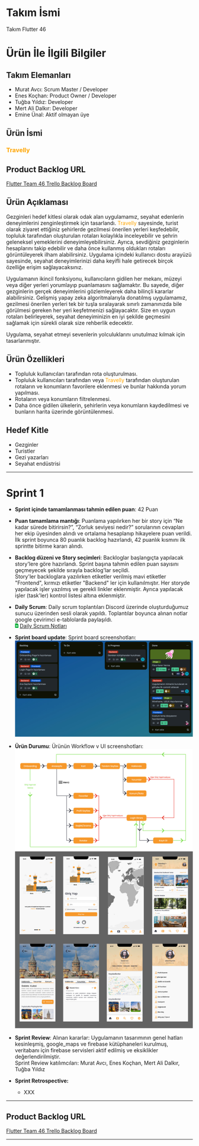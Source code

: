 # **Takım İsmi**

Takım Flutter 46

# Ürün İle İlgili Bilgiler

## Takım Elemanları
- Murat Avcı: Scrum Master / Developer
- Enes Koçhan: Product Owner / Developer
- Tuğba Yıldız: Developer
- Mert Ali Dalkır: Developer
- Emine Ünal: Aktif olmayan üye

## Ürün İsmi

### <font color=orange> Travelly </font>

## Product Backlog URL

[Flutter Team 46 Trello Backlog Board](https://trello.com/invite/b/LYhHZu5h/ATTI2a04919fec9f132a7fae05afcfe79dca39429EA2/sprint-1)

## Ürün Açıklaması

Gezginleri hedef kitlesi olarak odak alan uygulamamız, seyahat edenlerin deneyimlerini zenginleştirmek için tasarlandı. <font color=orange> Travelly </font> sayesinde, turist olarak ziyaret ettiğiniz şehirlerde gezilmesi önerilen yerleri keşfedebilir, topluluk tarafından oluşturulan rotaları kolaylıkla inceleyebilir ve şehrin geleneksel yemeklerini deneyimleyebilirsiniz. Ayrıca, sevdiğiniz gezginlerin hesaplarını takip edebilir ve daha önce kullanmış oldukları rotaları görüntüleyerek ilham alabilirsiniz. Uygulama içindeki kullanıcı dostu arayüzü sayesinde, seyahat deneyimlerinizi daha keyifli hale getirecek birçok özelliğe erişim sağlayacaksınız.

Uygulamanın ikincil fonksiyonu, kullanıcıların gidilen her mekanı, müzeyi veya diğer yerleri yorumlayıp puanlamasını sağlamaktır. Bu sayede, diğer gezginlerin gerçek deneyimlerini gözlemleyerek daha bilinçli kararlar alabilirsiniz. Gelişmiş yapay zeka algoritmalarıyla donatılmış uygulamamız, gezilmesi önerilen yerleri tek bir tuşla sıralayarak sınırlı zamanınızda bile görülmesi gereken her yeri keşfetmenizi sağlayacaktır. Size en uygun rotaları belirleyerek, seyahat deneyiminizin en iyi şekilde geçmesini sağlamak için sürekli olarak size rehberlik edecektir.

Uygulama, seyahat etmeyi sevenlerin yolculuklarını unutulmaz kılmak için tasarlanmıştır.



## Ürün Özellikleri

- Topluluk kullanıcıları tarafından rota oluşturulması.
- Topluluk kullanıcıları tarafından veya  <font color=orange> Travelly </font> tarafından oluşturulan rotaların ve konumların favorilere eklenmesi ve bunlar hakkında yorum yapılması.
- Rotaların veya konumların filtrelenmesi.
- Daha önce gidilen ülkelerin, şehirlerin veya konumların kaydedilmesi ve bunların harita üzerinde görüntülenmesi.


## Hedef Kitle

- Gezginler
- Turistler
- Gezi yazarları
- Seyahat endüstrisi


---

# Sprint 1

- **Sprint içinde tamamlanması tahmin edilen puan**: 42 Puan


- **Puan tamamlama mantığı**: Puanlama yapılırken her bir story için “Ne kadar sürede bitirirsin?”, “Zorluk seviyesi nedir?” sorularının cevapları her ekip üyesinden alındı ve ortalama hesaplanıp hikayelere puan verildi. <br> İlk sprint boyunca 80 puanlık backlog hazırlandı, 42 puanlık kısmını ilk sprintte bitirme kararı alındı.</br>

- **Backlog düzeni ve Story seçimleri**: Backloglar başlangıçta yapılacak story'lere göre hazırlandı. Sprint başına tahmin edilen puan sayısını geçmeyecek şekilde sırayla backlog'lar seçildi.<br>Story'ler backloglara yazılırken etiketler verilmiş mavi etiketler "Frontend", kırmızı etiketler "Backend" ler için kullanılmıştır.  Her storyde yapılacak işler yazılmış ve gerekli linkler eklenmiştir. Ayrıca yapılacak işler (task'ler) kontrol listesi altına eklenmiştir.</br>



- **Daily Scrum**: Daily scrum toplantıları Discord üzerinde oluşturduğumuz sunucu üzerinden sesli olarak yapıldı. Toplantılar boyunca alınan notlar google çevirimci e-tablolarda paylaşıldı.
<br><img src="readmeDocument/sheets.png" width="9"> [Daily Scrum Notları](https://docs.google.com/spreadsheets/d/155HReb46n69204VOSWxT96abclGTPvVfpnWJdaWamCo/edit?usp=sharing)</br>


- **Sprint board update**: Sprint board screenshotları: 
![Backlog 1](readmeDocument/sprint1_3.jpg) 


- **Ürün Durumu**: Ürünün Workflow v UI screenshotları:
  ![Screenshot 1](readmeDocument/sprint1_2.jpg)
  ![Screenshot 1](readmeDocument/sprint1_1.jpg)
  
- **Sprint Review**: 
Alınan kararlar: Uygulamanın tasarımının genel hatları kesinleşmiş, google_maps ve firebase kütüphaneleri kurulmuş, veritabanı için firebase servisleri aktif edilmiş ve eksiklikler değerlendirilmiştir. <br> Sprint Review katılımcıları: Murat Avcı, Enes Koçhan, Mert Ali Dalkır, Tuğba Yıldız

- **Sprint Retrospective:**
  - XXX
 


---

## Product Backlog URL

[Flutter Team 46 Trello Backlog Board](https://trello.com/invite/b/LYhHZu5h/ATTI2a04919fec9f132a7fae05afcfe79dca39429EA2/sprint-1)

---

